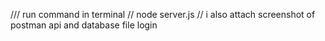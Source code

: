 /// run command in terminal
// node server.js
// i also attach screenshot of postman api and database file login